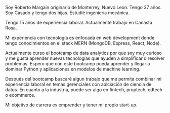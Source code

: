 Soy Roberto Margain originario de Monterrey, Nuevo Leon. Tengo 37 años. Soy Casado y tengo dos hijas. Estudié ingeniería mecánica.

Tengo 15 años de experiencia laboral. Actualmente trabajo en Canasta Rosa.

Mi experiencia con tecnología es enfocada en web development donde tengo conocimientos en el stack MERN (MongoDB, Express, React, Node).

Actualmente curso el bootcamp de data analytics por que soy muy curioso y me gusta aprender nuevas tecnologías que ayuden a simplificar o resolver problemas. Espero que con este bootcamp pueda aprender y llegar a dominar Python y aplicaciones en modelos de machine learning.

Después del bootcamp buscaré algun trabajo que me permita combinar mi experiencia laboral en temas gerenciales con aplciación de ciencia de datos. En cuanto a la industria, puede ser algo en fintech, proptech, edtech o ecommerce.

Mi objetivo de carrera es emprender y tener mi propio start-up.
